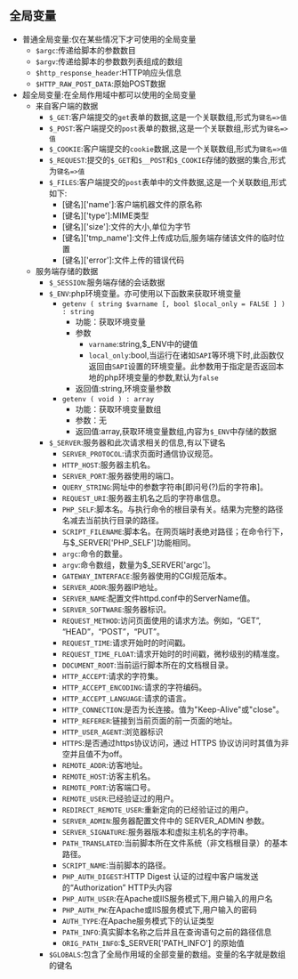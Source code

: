 ## 全局变量
* 普通全局变量:仅在某些情况下才可使用的全局变量
    * `$argc`:传递给脚本的参数数目 
    * `$argv`:传递给脚本的参数数列表组成的数组
    * `$http_response_header`:HTTP响应头信息
    * `$HTTP_RAW_POST_DATA`:原始POST数据
* 超全局变量:在全局作用域中都可以使用的全局变量
    * 来自客户端的数据
        * `$_GET`:客户端提交的`get`表单的数据,这是一个关联数组,形式为`键名=>值`
        * `$_POST`:客户端提交的`post`表单的数据,这是一个关联数组,形式为`键名=>值`
        * `$_COOKIE`:客户端提交的`cookie`数据,这是一个关联数组,形式为`键名=>值`
        * `$_REQUEST`:提交的`$_GET`和`$__POST`和`$_COOKIE`存储的数据的集合,形式为`键名=>值`
        * `$_FILES`:客户端提交的`post`表单中的文件数据,这是一个关联数组,形式如下:
            * [键名]['name']:客户端机器文件的原名称
            * [键名]['type']:MIME类型
            * [键名]['size']:文件的大小,单位为字节
            * [键名]['tmp_name']:文件上传成功后,服务端存储该文件的临时位置
            * [键名]['error']:文件上传的错误代码
    *  服务端存储的数据
        * `$_SESSION`:服务端存储的会话数据
        * `$_ENV`:php环境变量。亦可使用以下函数来获取环境变量
            * `getenv ( string $varname [, bool $local_only = FALSE ] ) : string`
                * 功能：获取环境变量
                * 参数
                    * `varname`:string,$_ENV中的键值
                    * `local_only`:bool,当运行在诸如`SAPI`等环境下时,此函数仅返回由`SAPI`设置的环境变量。此参数用于指定是否返回本地的php环境变量的参数,默认为`false`
                * 返回值:string,环境变量参数
            * `getenv ( void ) : array`
                * 功能：获取环境变量数组
                * 参数：无
                * 返回值:array,获取环境变量数组,内容为`$_ENV`中存储的数据
        * `$_SERVER`:服务器和此次请求相关的信息,有以下键名 
            * `SERVER_PROTOCOL`:请求页面时通信协议规范。
            * `HTTP_HOST`:服务器主机名。 
            * `SERVER_PORT`:服务器使用的端口。
            * `QUERY_STRING`:网址中的参数字符串[即问号(?)后的字符串]。
            * `REQUEST_URI`:服务器主机名之后的字符串信息。
            * `PHP_SELF`:脚本名。与执行命令的根目录有关。结果为完整的路径名减去当前执行目录的路径。
            * `SCRIPT_FILENAME`:脚本名。在网页端时表绝对路径；在命令行下，与$_SERVER['PHP_SELF']功能相同。
            * `argc`:命令的数量。
            * `argv`:命令数组，数量为$_SERVER['argc']。
            * `GATEWAY_INTERFACE`:服务器使用的CGI规范版本。
            * `SERVER_ADDR`:服务器IP地址。
            * `SERVER_NAME`:配置文件httpd.conf中的ServerName值。 
            * `SERVER_SOFTWARE`:服务器标识。
            * `REQUEST_METHOD`:访问页面使用的请求方法。例如，“GET”, “HEAD”，“POST”，“PUT”。
            * `REQUEST_TIME`:请求开始时的时间戳。
            * `REQUEST_TIME_FLOAT`:请求开始时的时间戳，微秒级别的精准度。
            * `DOCUMENT_ROOT`:当前运行脚本所在的文档根目录。
            * `HTTP_ACCEPT`:请求的字符集。
            * `HTTP_ACCEPT_ENCODING`:请求的字符编码。
            * `HTTP_ACCEPT_LANGUAGE`:请求的语言。
            * `HTTP_CONNECTION`:是否为长连接。值为"Keep-Alive"或"close"。
            * `HTTP_REFERER`:链接到当前页面的前一页面的地址。
            * `HTTP_USER_AGENT`:浏览器标识
            * `HTTPS`:是否通过https协议访问，通过 HTTPS 协议访问时其值为非空并且值不为off。
            * `REMOTE_ADDR`:访客地址。
            * `REMOTE_HOST`:访客主机名。
            * `REMOTE_PORT`:访客端口号。
            * `REMOTE_USER`:已经验证过的用户。
            * `REDIRECT_REMOTE_USER`:重新定向的已经验证过的用户。
            * `SERVER_ADMIN`:服务器配置文件中的 SERVER_ADMIN 参数。
            * `SERVER_SIGNATURE`:服务器版本和虚拟主机名的字符串。
            * `PATH_TRANSLATED`:当前脚本所在文件系统（非文档根目录）的基本路径。
            * `SCRIPT_NAME`:当前脚本的路径。
            * `PHP_AUTH_DIGEST`:HTTP Digest 认证的过程中客户端发送的“Authorization” HTTP头内容
            * `PHP_AUTH_USER`:在Apache或IIS服务模式下,用户输入的用户名
            * `PHP_AUTH_PW`:在Apache或IIS服务模式下,用户输入的密码
            * `AUTH_TYPE`:在Apache服务模式下的认证类型
            * `PATH_INFO`:真实脚本名称之后并且在查询语句之前的路径信息
            * `ORIG_PATH_INFO`:$_SERVER['PATH_INFO'] 的原始值
        * `$GLOBALS`:包含了全局作用域的全部变量的数组。变量的名字就是数组的键名